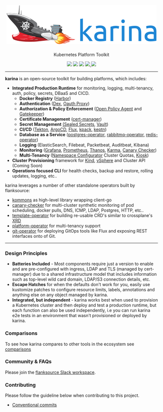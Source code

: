 
<h1 align="center"><img src="https://github.com/flanksource/karina/raw/master/docs/img/logo.png"></i></h1>
  <p align="center">Kubernetes Platform Toolkit</p>
<p align="center">
<a href="https://goreportcard.com/report/github.com/flanksource/karina"><img src="https://goreportcard.com/badge/github.com/flanksource/karina"></a>
<img src="https://img.shields.io/badge/Infra-vSphere%20%7C%20Kind-lightgrey.svg"/>
<img src="https://img.shields.io/github/license/flanksource/karina.svg?style=flat-square"/>
<a href="https://karina.docs.flanksource.com"> <img src="https://img.shields.io/badge/☰-Docs-lightgrey.svg"/> </a>
<a href="https://join.slack.com/t/flanksource/shared_invite/zt-dvh61tg5-w8XOfrGWtCetGXYk48RKnw"><img src="https://img.shields.io/badge/slack-flanksource-brightgreen.svg?logo=slack"></img></a>
</p>

---

**karina**  is an open-source toolkit for building platforms, which includes:

* **Integrated Production Runtime** for monitoring, logging, multi-tenancy, auth, policy, secrets, DBaaS and CICD.
  * **Docker Registry** ([Harbor](http://goharbor.io/))
  * **Authentication** ([Dex](https://github.com/dexidp/dex), [Oauth Proxy](https://github.com/oauth2-proxy/oauth2-proxy))
  * **Authorization & Policy Enforcement** ([Open Policy Agent](https://www.openpolicyagent.org/) and [Gatekeeper](https://github.com/open-policy-agent/gatekeeper))
  * **Certificate Management** ([cert-manager](https://cert-manager.io/))
  * **Secret Management** [(Sealed Secrets](https://github.com/bitnami-labs/sealed-secrets), [Vault](https://www.vaultproject.io/))
  * **CI/CD** ([Tekton](https://tekton.dev/), [ArgoCD](https://argoproj.github.io/argo-cd/), [Flux](https://fluxcd.io), [kpack](https://github.com/pivotal/kpack), [keptn](https://github.com/keptn/keptn))
  * **Database as a Service** ([postgres-operator](https://github.com/zalando/postgres-operator), [rabbitmq-operator](https://www.rabbitmq.com/kubernetes/operator/operator-overview.html), [redis-operator](https://github.com/spotahome/redis-operator))
  * **Logging** (ElasticSearch, Filebeat, Packetbeat, Auditbeat, Kibana)
  * **Monitoring** ([Grafana](https://github.com/integr8ly/grafana-operator), [Prometheus](https://github.com/coreos/prometheus-operator), [Thanos](https://thanos.io/), [Karma](https://github.com/prymitive/karma), [Canary Checker](https://github.com/flanksource/canary-checker))
  * **Multi-Tenancy** ([Namespace Configurator](https://github.com/redhat-cop/namespace-configuration-operator) Cluster Quotas, [Kiosk](https://github.com/kiosk-sh/kiosk))
* **Cluster Provisioning** framework for [Kind](https://karina.docs.flanksource.com/admin-guide/provisioning/kind/), [vSphere](https://karina.docs.flanksource.com/admin-guide/provisioning/vsphere/) and Cluster API (Coming Soon)
* **Operations focused CLI** for health checks, backup and restore, rolling updates, logging, etc..

karina leverages a number of other standalone operators built by flanksource:

* [kommons](https://github.com/flanksource/kommons) as high-level library wrapping client-go
* [canary-checker](https://github.com/flanksource/canary-checker) for multi-cluster synthetic monitoring of pod scheduling, docker pulls, DNS, ICMP, LDAP, Postgres, HTTP, etc..
* [template-operator](https://github.com/flanksource/template-operator) for building re-usable CRD's similar to crossplane's [XRD](https://crossplane.io/docs/v0.14/introduction/composition.html)
* [platform-operator](https://github.com/flanksource/platform-operator) for multi-tenancy support
* [git-operator](https://github.com/flanksource/git-operator) for deploying GitOps tools like Flux and exposing REST interfaces onto of Git.

<hr>

### Design Principles

* **Batteries Included** - Most components require just a version to enable and are pre-configured with ingress, LDAP and TLS (managed by cert-manager) due to a shared infrastructure model that includes information such as top-level wild card domain, LDAP/S3 connection details, etc.
* **Escape Hatches** for when the defaults don't work for you, easily use kustomize patches to configure resource limits, labels, annotations and anything else on any object managed by karina.
* **Integrated, but independent** - karina works best when used to provision a Kubernetes cluster and then deploy and test a production runtime, but each function can also be used independently, i.e you can run karina e2e tests in an environment that wasn't provisioned or deployed by karina.

### Comparisons

To see how karina compares to other tools in the ecosystem see [comparisons](./docs/comparisons.md)

### Community & FAQs

Please join the [flanksource Slack workspace](https://join.slack.com/t/flanksource/shared_invite/zt-dvh61tg5-w8XOfrGWtCetGXYk48RKnw).

### Contributing

Please follow the guideline below when contributing to this project.

* [Conventional commits](https://www.conventionalcommits.org/en/v1.0.0/)
